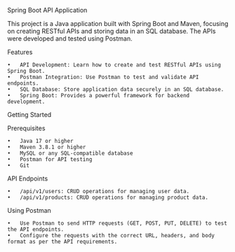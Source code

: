 Spring Boot API Application

This project is a Java application built with Spring Boot and Maven, focusing on creating RESTful APIs and storing data in an SQL database. The APIs were developed and tested using Postman.

Features

	•	API Development: Learn how to create and test RESTful APIs using Spring Boot.
	•	Postman Integration: Use Postman to test and validate API endpoints.
	•	SQL Database: Store application data securely in an SQL database.
	•	Spring Boot: Provides a powerful framework for backend development.

Getting Started

Prerequisites

	•	Java 17 or higher
	•	Maven 3.8.1 or higher
	•	MySQL or any SQL-compatible database
	•	Postman for API testing
	•	Git
 API Endpoints

	•	/api/v1/users: CRUD operations for managing user data.
	•	/api/v1/products: CRUD operations for managing product data.

Using Postman

	•	Use Postman to send HTTP requests (GET, POST, PUT, DELETE) to test the API endpoints.
	•	Configure the requests with the correct URL, headers, and body format as per the API requirements.
